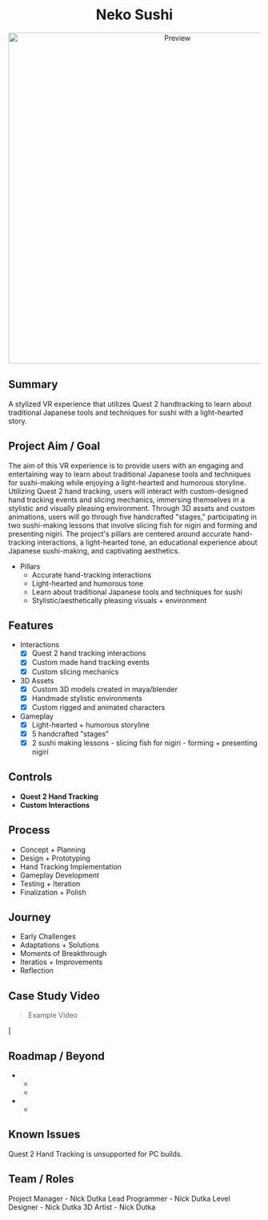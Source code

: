 <h1 align="center">Neko Sushi</h1>

<p align="center">
  <img alt="Preview" width="660" alt="preview" src="https://github.com/NickDutka/NekoSushi_URP/assets/104876986/2e02486b-8733-45a8-aff2-d225d003c7ed">
<p align="center">

## Summary
A stylized VR experience that utilizes Quest 2 handtracking to learn about traditional Japanese tools and techniques for sushi with a light-hearted story.

## Project Aim / Goal
The aim of this VR experience is to provide users with an engaging and entertaining way to learn about traditional Japanese tools and techniques for sushi-making while enjoying a light-hearted and humorous storyline. Utilizing Quest 2 hand tracking, users will interact with custom-designed hand tracking events and slicing mechanics, immersing themselves in a stylistic and visually pleasing environment. Through 3D assets and custom animations, users will go through five handcrafted "stages," participating in two sushi-making lessons that involve slicing fish for nigiri and forming and presenting nigiri. The project's pillars are centered around accurate hand-tracking interactions, a light-hearted tone, an educational experience about Japanese sushi-making, and captivating aesthetics.

* Pillars
  - Accurate hand-tracking interactions
  - Light-hearted and humorous tone
  - Learn about traditional Japanese tools and techniques for sushi 
  - Stylistic/aesthetically pleasing visuals + environment
    
## Features
* Interactions
    - [x] Quest 2 hand tracking interactions
    - [x] Custom made hand tracking events 
    - [x] Custom slicing mechanics   
* 3D Assets
    - [x] Custom 3D models created in maya/blender         
    - [x] Handmade stylistic environments     
    - [x] Custom rigged and animated characters  
* Gameplay 
    - [x] Light-hearted + humorous storyline
    - [x] 5 handcrafted "stages"               
    - [x] 2 sushi making lessons - slicing fish for nigiri - forming + presenting nigiri   

## Controls
* **Quest 2 Hand Tracking**
* **Custom Interactions**

## Process 

* Concept + Planning
* Design + Prototyping
* Hand Tracking Implementation
* Gameplay Development
* Testing + Iteration
* Finalization + Polish

## Journey

* Early Challenges
* Adaptations + Solutions
* Moments of Breakthrough
* Iteratios + Improvements
* Reflection

## Case Study Video 
> Example Video

[![]()
## Roadmap / Beyond

* 
    - 
    - 
          
* 
    - 
    
## Known Issues
Quest 2 Hand Tracking is unsupported for PC builds.

## Team / Roles
Project Manager - Nick Dutka
Lead Programmer - Nick Dutka
Level Designer - Nick Dutka
3D Artist - Nick Dutka

